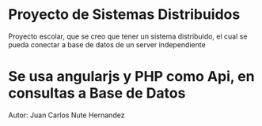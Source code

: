 # Proyecto de Sistemas Distribuidos

Proyecto escolar, que se creo que tener un sistema distribuido, el cual se pueda conectar a base de datos de un server independiente

# Se usa angularjs y PHP como Api, en consultas a Base de Datos

Autor: Juan Carlos Nute Hernandez
